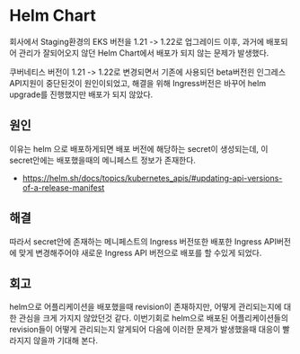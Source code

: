 # Helm Chart

회사에서 Staging환경의 EKS 버전을 1.21 -> 1.22로 업그레이드 이후, 과거에 배포되어 관리가 잘되어오지 않던 Helm Chart에서 배포가 되지 않는 문제가 발생했다.

쿠버네티스 버전이 1.21 -> 1.22로 변경되면서 기존에 사용되던 beta버전읜 인그레스 API지원이 중단된것이 원인이되었고,
해결을 위해 Ingress버전은 바꾸어 helm upgrade를 진행했지만 배포가 되지 않았다.

## 원인
이유는 helm 으로 배포하게되면 배포 버전에 해당하는 secret이 생성되는데, 이 secret안에는 배포했을때의 메니페스트 정보가 존재한다.
* https://helm.sh/docs/topics/kubernetes_apis/#updating-api-versions-of-a-release-manifest

## 해결
따라서 secret안에 존재하는 메니페스트의 Ingress 버전또한 배포한 Ingress API버전에 맞게 변경해주어야 새로운 Ingress API 버전으로 배포를 할 수있게 되었다.

## 회고
helm으로 어플리케이션을 배포했을때 revision이 존재하지만, 어떻게 관리되는지에 대한 관심을 크게 가지지 않았던것 같다.
이번기회로 helm으로 배포된 어플리케이션들의 revision들이 어떻게 관리되는지 알게되어 다음에 이러한 문제가 발생했을때 대응이 빨라지지 않을까 기대해 본다.

